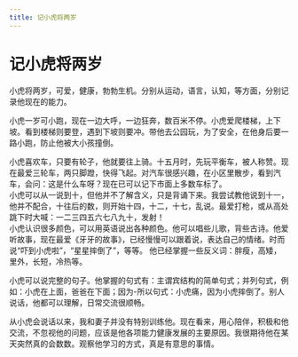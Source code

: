 ```yaml
---
title: 记小虎将两岁
---
```


# 记小虎将两岁

小虎将两岁，可爱，健康，勃勃生机。分别从运动，语言，认知，等方面，分别记录他现在的能力。

小虎一岁可小跑，现在一边大呼，一边狂奔，数百米不停。小虎爱爬楼梯，上下坡。看到楼梯则要登，遇到下坡则要冲。带他去公园玩，为了安全，在他身后要一路小跑，防止他被大小孩撞倒。

小虎喜欢车，只要有轮子，他就要往上骑。十五月时，先玩平衡车，被人称赞。现在最爱三轮车，两只脚蹬，快得飞起。对汽车很感兴趣，在小区里散步，看到汽车，会问：这是什么车呀？现在已可以记下市面上多数车标了。  
小虎可以从一说到十，但他并不了解含义，只是背诵下来。我尝试教他说到十一，他并不配合，十往后的数，则开始十四，十二，十七，乱说。最爱打枪，或从高处跳下时大喊：一二三四五六七八九十，发射！  
小虎认识很多颜色，可以用英语说出各种颜色。他可以唱些儿歌，背些古诗。他爱听故事，现在最爱《牙牙的故事》，已经慢慢可以跟着说，表达自己的情绪。时而说“吓到小虎啦”，“星星摔倒了”，等等。
他已经掌握一些反义词：胖瘦，高矮，里外，长短，冷热等。

小虎可以说完整的句子。他掌握的句式有：主谓宾结构的简单句式；并列句式，例如：小虎在上面，爸爸在下面；因为-所以句式：小虎痛，因为小虎摔倒了。别人说话，他都可以理解，日常交流很顺畅。

从小虎会说话以来，我和妻子并没有特别训练他。现在看来，用心陪伴，积极和他交流，不忽视他的问题，应该是他各项能力健康发展的主要原因。我很期待他在某天突然真的会数数。观察他学习的方式，真是有意思的事情。
